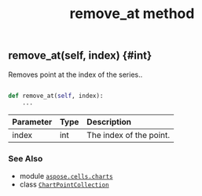 ﻿---
title: remove_at method
second_title: Aspose.Cells for Python via .NET API References
description: 
type: docs
weight: 30
url: /aspose.cells.charts/chartpointcollection/remove_at/
is_root: false
---

## remove_at(self, index) {#int}

Removes point at the index of the series..



```python

def remove_at(self, index):
    ...
```


| Parameter | Type | Description |
| :- | :- | :- |
| index | int | The index of the point. |



### See Also
* module [`aspose.cells.charts`](../../)
* class [`ChartPointCollection`](/cells/python-net/aspose.cells.charts/chartpointcollection)
